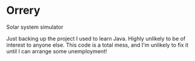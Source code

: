 # Orrery
Solar system simulator

Just backing up the project I used to learn Java.  Highly unlikely to be of interest to anyone else.
This code is a total mess, and I'm unlikely to fix it until I can arrange some unemployment!

